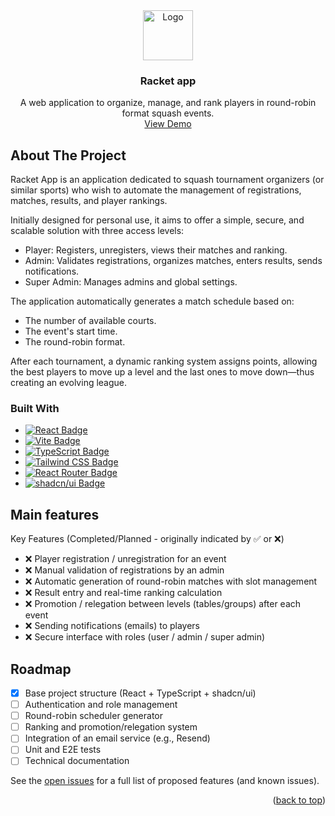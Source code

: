 <!-- PROJECT LOGO -->
<div align="center">
  <a href="#">
    <img src="./public/vite.svg" alt="Logo" width="80" height="80">
  </a>

  <h3 align="center">Racket app</h3>

  <p align="center">
    A web application to organize, manage, and rank players in round-robin format squash events.
    <br />
    <a href="https://github.com/othneildrew/racket-app">View Demo</a>
  </p>
</div>

<!-- ABOUT THE PROJECT -->
## About The Project

Racket App is an application dedicated to squash tournament organizers (or similar sports) who wish to automate the management of registrations, matches, results, and player rankings.

Initially designed for personal use, it aims to offer a simple, secure, and scalable solution with three access levels:
* Player: Registers, unregisters, views their matches and ranking.
* Admin: Validates registrations, organizes matches, enters results, sends notifications.
* Super Admin: Manages admins and global settings.

The application automatically generates a match schedule based on:

* The number of available courts.
* The event's start time.
* The round-robin format.

After each tournament, a dynamic ranking system assigns points, allowing the best players to move up a level and the last ones to move down—thus creating an evolving league.

### Built With

* [![React Badge][React.js]][React-url]
* [![Vite Badge][Vite]][Vite-url]
* [![TypeScript Badge][TypeScript]][TypeScript-url]
* [![Tailwind CSS Badge][TailwindCSS]][Tailwind-url]
* [![React Router Badge][ReactRouter]][ReactRouter-url]
* [![shadcn/ui Badge][shadcn/ui]][shadcn/ui-url]


<!-- USAGE EXAMPLES -->
## Main features
Key Features (Completed/Planned - originally indicated by ✅ or ❌)

* ❌ Player registration / unregistration for an event
* ❌ Manual validation of registrations by an admin
* ❌ Automatic generation of round-robin matches with slot management
* ❌ Result entry and real-time ranking calculation
* ❌ Promotion / relegation between levels (tables/groups) after each event
* ❌ Sending notifications (emails) to players
* ❌ Secure interface with roles (user / admin / super admin)


<!-- ROADMAP -->
## Roadmap

- [x] Base project structure (React + TypeScript + shadcn/ui)
- [ ] Authentication and role management
- [ ] Round-robin scheduler generator
- [ ] Ranking and promotion/relegation system
- [ ] Integration of an email service (e.g., Resend)
- [ ] Unit and E2E tests
- [ ] Technical documentation

See the [open issues](https://github.com/othneildrew/Best-README-Template/issues) for a full list of proposed features (and known issues).

<p align="right">(<a href="#readme-top">back to top</a>)</p>

<!-- MARKDOWN LINKS & IMAGES -->
[React.js]: https://img.shields.io/badge/React-20232A?style=for-the-badge&logo=react&logoColor=61DAFB
[React-url]: https://reactjs.org/
[Vite]: https://img.shields.io/badge/Vite-646CFF?style=for-the-badge&logo=vite&logoColor=white
[Vite-url]: https://vitejs.dev/
[TypeScript]: https://img.shields.io/badge/TypeScript-3178C6?style=for-the-badge&logo=typescript&logoColor=white
[TypeScript-url]: https://www.typescriptlang.org/
[TailwindCSS]: https://img.shields.io/badge/Tailwind_CSS-06B6D4?style=for-the-badge&logo=tailwindcss&logoColor=white
[Tailwind-url]: https://tailwindcss.com/
[ReactRouter]: https://img.shields.io/badge/React_Router-F44250?style=for-the-badge&logo=react-router&logoColor=white
[ReactRouter-url]: https://reactrouter.com/en/main
[shadcn/ui]: https://img.shields.io/badge/shadcn/ui-000000?style=for-the-badge&logoColor=white
[shadcn/ui-url]: https://ui.shadcn.com/
